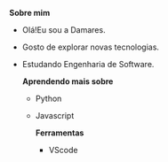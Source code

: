 **Sobre mim**

- Olá!Eu sou a Damares.
- Gosto de explorar novas tecnologias.
- Estudando Engenharia de Software.

  **Aprendendo mais sobre**

  - Python
  - Javascript
 
    **Ferramentas**
    - VScode
